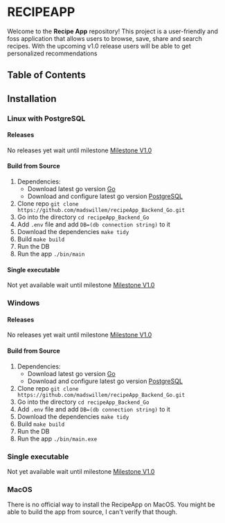 # RECIPEAPP
Welcome to the **Recipe App** repository! This project is a user-friendly and foss application that allows users to browse, save,  share and search recipes. With the upcoming v1.0 release users will be able to get personalized recommendations

## Table of Contents

## Installation
### Linux  with PostgreSQL
#### Releases
No releases yet wait until milestone [Milestone V1.0](https://github.com/madswillem/recipeApp_Backend_Go/issues/7)
#### Build from Source
1. Dependencies:
	- Download latest go version [Go](https://go.dev/dl/)
	- Download and configure latest go version [PostgreSQL](https://www.postgresql.org/download/)
2. Clone repo `git clone https://github.com/madswillem/recipeApp_Backend_Go.git`
3. Go into the directory `cd recipeApp_Backend_Go`
4. Add `.env` file and add `DB=(db connection string)` to it
5. Download the dependencies `make tidy`
6. Build `make build`
7. Run the DB
8. Run the app `./bin/main`

#### Single executable
Not yet available wait until milestone [Milestone V1.0](https://github.com/madswillem/recipeApp_Backend_Go/issues/7)

### Windows
#### Releases
No releases yet wait until milestone [Milestone V1.0](https://github.com/madswillem/recipeApp_Backend_Go/issues/7)
#### Build from Source
1. Dependencies:
	- Download latest go version [Go](https://go.dev/dl/)
	- Download and configure latest go version [PostgreSQL](https://www.postgresql.org/download/)
2. Clone repo `git clone https://github.com/madswillem/recipeApp_Backend_Go.git`
3. Go into the directory `cd recipeApp_Backend_Go`
4. Add `.env` file and add `DB=(db connection string)` to it
5. Download the dependencies `make tidy`
6. Build `make build`
7. Run the DB
8. Run the app `./bin/main.exe`

### Single executable
Not yet available wait until milestone [Milestone V1.0](https://github.com/madswillem/recipeApp_Backend_Go/issues/7)

### MacOS
There is no official way to install the RecipeApp on MacOS. You might be able to build the app from source, I can't verify that though.
